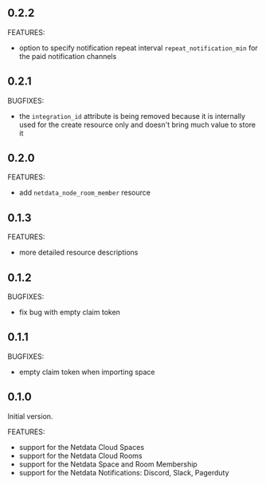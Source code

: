 ## 0.2.2

FEATURES:

- option to specify notification repeat interval `repeat_notification_min` for the paid notification channels

## 0.2.1

BUGFIXES:

- the `integration_id` attribute is being removed because it is internally used for the create resource only and
  doesn't bring much value to store it

## 0.2.0

FEATURES:

- add `netdata_node_room_member` resource

## 0.1.3

FEATURES:

- more detailed resource descriptions

## 0.1.2

BUGFIXES:

- fix bug with empty claim token

## 0.1.1

BUGFIXES:

- empty claim token when importing space

## 0.1.0

Initial version.

FEATURES:

- support for the Netdata Cloud Spaces
- support for the Netdata Cloud Rooms
- support for the Netdata Space and Room Membership
- support for the Netdata Notifications: Discord, Slack, Pagerduty
